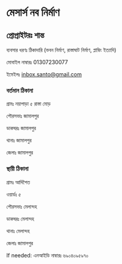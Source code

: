 # মেসার্স নব নির্মাণ

## প্রোপ্রাইটরঃ শান্ত

ব্যবসার ধরণঃ ঠিকাদারি (ভবন নির্মাণ, রাস্তাঘাট নির্মাণ, প্লাম্বিং ইত্যাদি)

মোবাইল নাম্বারঃ 01307230077

ইমেইলঃ inbox.santo@gmail.com


### বর্তমান ঠিকানা
গ্রামঃ নয়াপাড়া ৫ রাস্তা মোড়

পৌরসভাঃ জামালপুর

ডাকঘরঃ জামালপুর

থানাঃ জামালপুর

জেলাঃ জামালপুর


### স্থায়ী ঠিকানা

গ্রামঃ আদিপৈত 

ওয়ার্ডঃ ৫

পৌরসভাঃ মেলান্দহ

ডাকঘরঃ মেলান্দহ

থানাঃ মেলান্দহ

জেলাঃ জামালপুর


If needed:
এনআইডি নাম্বারঃ ৬৯০৪০৯৫৯৭০
